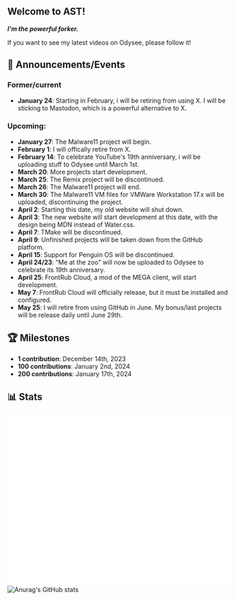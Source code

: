 ## Welcome to AST!

**_I'm the powerful forker._**

If you want to see my latest videos on Odysee, please follow it!

## 📢 Announcements/Events
### Former/current
* **January 24**: Starting in February, i will be retiring from using X. I will be sticking to Mastodon, which is a powerful alternative to X.
### Upcoming:
* **January 27**: The Malware11 project will begin. <br/>
* **February 1**: I will offically retire from X.<br/>
* **February 14**: To celebrate YouTube's 19th anniversary, i will be uploading stuff to Odysee until March 1st.<br/>
* **March 20**: More projects start development.<br/>
* **March 25**: The Remix project will be discontinued.<br/>
* **March 26**: The Malware11 project will end.<br/>
* **March 30**: The Malware11 VM files for VMWare Workstation 17.x will be uploaded, discontinuing the project.<br/>
* **April 2**: Starting this date, my old website will shut down.<br/>
* **April 3**: The new website will start development at this date, with the design being MDN instead of Water.css.<br/>
* **April 7**: TMake will be discontinued.<br/>
* **April 9**: Unfinished projects will be taken down from the GitHub platform.<br/>
* **April 15**: Support for Penguin OS will be discontinued.<br/>
* **April 24/23**: <q>Me at the zoo</q> will now be uploaded to Odysee to celebrate its 19th anniversary.<br/>
* **April 25**: FrontRub Cloud, a mod of the MEGA client, will start development.<br/>
* **May 7**: FrontRub Cloud will officially release, but it must be installed and configured.<br/>
* **May 25**: I will retire from using GitHub in June. My bonus/last projects will be release daily until June 29th.<br/>

## 🏆 Milestones
* **1 contribution**: December 14th, 2023 <br/>
* **100 contributions**: January 2nd, 2024 <br/>
* **200 contributions**: January 17th, 2024 <br/>

## 📊 Stats
![Metrics](/github-metrics.svg)
![Anurag's GitHub stats](https://github-readme-stats.vercel.app/api?username=angelotrabuco2013\&show_icons=true\&show=reviews,discussions_started,discussions_answered,prs_merged,prs_merged_percentage)
